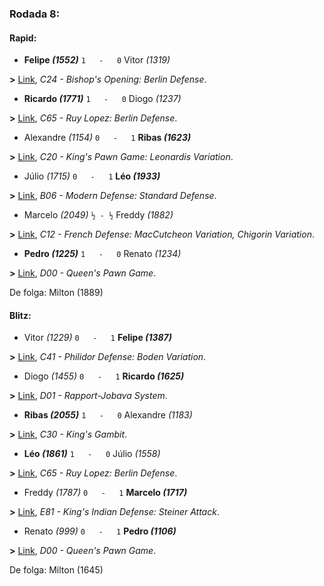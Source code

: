 ### Rodada 8:

#### Rapid:

* **Felipe *(1552)*** `1   -   0`  Vitor *(1319)*

**>** [Link](https://www.lichess.org/il8Y1UYr), *C24 - Bishop's Opening: Berlin Defense*.
* **Ricardo *(1771)*** `1   -   0`  Diogo *(1237)*

**>** [Link](https://www.lichess.org/676T5NmF), *C65 - Ruy Lopez: Berlin Defense*.
* Alexandre *(1154)* `0   -   1` **Ribas *(1623)***

**>** [Link](https://www.lichess.org/v82wftGd), *C20 - King's Pawn Game: Leonardis Variation*.
* Júlio *(1715)* `0   -   1` **Léo *(1933)***

**>** [Link](https://www.lichess.org/Y3GmBysX), *B06 - Modern Defense: Standard Defense*.
* Marcelo *(2049)* `½ - ½` Freddy *(1882)*

**>** [Link](https://www.lichess.org/ULDJhyiK), *C12 - French Defense: MacCutcheon Variation, Chigorin Variation*.
* **Pedro *(1225)*** `1   -   0`  Renato *(1234)*

**>** [Link](https://www.lichess.org/eHkRZq9s), *D00 - Queen's Pawn Game*.

De folga: Milton (1889)

#### Blitz:

* Vitor *(1229)* `0   -   1` **Felipe *(1387)***

**>** [Link](https://www.lichess.org/PoxhQGHP), *C41 - Philidor Defense: Boden Variation*.
* Diogo *(1455)* `0   -   1` **Ricardo *(1625)***

**>** [Link](https://www.lichess.org/tOKohgQf), *D01 - Rapport-Jobava System*.
* **Ribas *(2055)*** `1   -   0`  Alexandre *(1183)*

**>** [Link](https://www.lichess.org/1QNCTqCm), *C30 - King's Gambit*.
* **Léo *(1861)*** `1   -   0`  Júlio *(1558)*

**>** [Link](https://www.lichess.org/vhpeAYWf), *C65 - Ruy Lopez: Berlin Defense*.
* Freddy *(1787)* `0   -   1` **Marcelo *(1717)***

**>** [Link](https://www.lichess.org/aQvQgFvB), *E81 - King's Indian Defense: Steiner Attack*.
* Renato *(999)* `0   -   1` **Pedro *(1106)***

**>** [Link](https://www.lichess.org/xt6SEfF6), *D00 - Queen's Pawn Game*.

De folga: Milton (1645)


